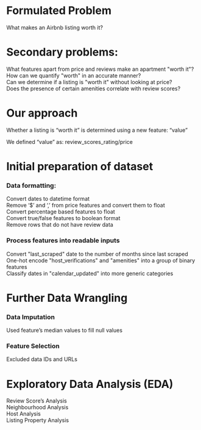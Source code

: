 # Formulated Problem
What makes an Airbnb listing worth it?
# Secondary problems:
What features apart from price and reviews make an apartment "worth it"?  
How can we quantify "worth" in an accurate manner?  
Can we determine if a listing is "worth it" without looking at price?  
Does the presence of certain amenities correlate with review scores?  
# Our approach
Whether a listing is “worth it” is determined using a new feature: “value”  
  
We defined “value” as: review_scores_rating/price  

# Initial preparation of dataset
### Data formatting:
Convert dates to datetime format  
Remove ‘$’ and ‘,’ from price features and convert them to float  
Convert percentage based features to float  
Convert true/false features to boolean format  
Remove rows that do not have review data  
### Process features into readable inputs  
Convert "last_scraped" date to the number of months since last scraped  
One-hot encode "host_verifications" and "amenities" into a group of binary features  
Classify dates in "calendar_updated" into more generic categories  

# Further Data Wrangling
### Data Imputation
Used feature’s median values to fill null values
### Feature Selection
Excluded data IDs and URLs

# Exploratory Data Analysis (EDA) 
Review Score’s Analysis  
Neighbourhood Analysis  
Host Analysis  
Listing Property Analysis  
